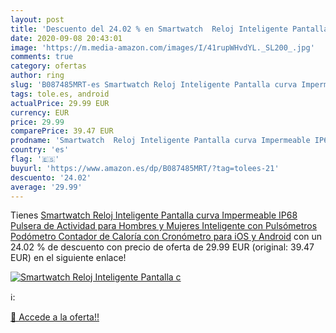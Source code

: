 ```yaml
---
layout: post
title: 'Descuento del 24.02 % en Smartwatch  Reloj Inteligente Pantalla c'
date: 2020-09-08 20:43:01
image: 'https://m.media-amazon.com/images/I/41rupWHvdYL._SL200_.jpg'
comments: true
category: ofertas
author: ring
slug: 'B087485MRT-es Smartwatch Reloj Inteligente Pantalla curva Impermeable...'
tags: tole.es, android
actualPrice: 29.99 EUR
currency: EUR
price: 29.99
comparePrice: 39.47 EUR
prodname: 'Smartwatch  Reloj Inteligente Pantalla curva Impermeable IP68 Pulsera de Actividad para Hombres y Mujeres  Inteligente con Pulsómetros Podómetro Contador de Caloría con Cronómetro para iOS y Android'
country: 'es'
flag: '🇪🇸'
buyurl: 'https://www.amazon.es/dp/B087485MRT/?tag=tolees-21'
descuento: '24.02'
average: '29.99'
---
```


Tienes [Smartwatch  Reloj Inteligente Pantalla curva Impermeable IP68 Pulsera de Actividad para Hombres y Mujeres  Inteligente con Pulsómetros Podómetro Contador de Caloría con Cronómetro para iOS y Android](https://www.amazon.es/dp/B087485MRT/?tag=tolees-21) con un 24.02 % de descuento con precio de oferta de 29.99 EUR (original: 39.47 EUR) en el siguiente enlace!

[![Smartwatch  Reloj Inteligente Pantalla c](https://m.media-amazon.com/images/I/41rupWHvdYL._SL200_.jpg)](https://www.amazon.es/dp/B087485MRT/?tag=tolees-21)

ℹ️:


[🛒 Accede a la oferta!!](https://www.amazon.es/dp/B087485MRT/?tag=tolees-21)
